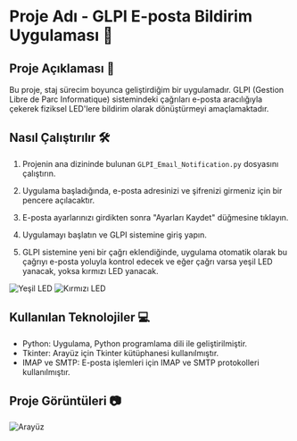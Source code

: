 # Proje Adı - GLPI E-posta Bildirim Uygulaması 🚀

## Proje Açıklaması 📝

Bu proje, staj sürecim boyunca geliştirdiğim bir uygulamadır. GLPI (Gestion Libre de Parc Informatique) sistemindeki çağrıları e-posta aracılığıyla çekerek fiziksel LED'lere bildirim olarak dönüştürmeyi amaçlamaktadır.

## Nasıl Çalıştırılır 🛠️

1. Projenin ana dizininde bulunan `GLPI_Emaıl_Notification.py` dosyasını çalıştırın.

2. Uygulama başladığında, e-posta adresinizi ve şifrenizi girmeniz için bir pencere açılacaktır.

3. E-posta ayarlarınızı girdikten sonra "Ayarları Kaydet" düğmesine tıklayın.

4. Uygulamayı başlatın ve GLPI sistemine giriş yapın.

5. GLPI sistemine yeni bir çağrı eklendiğinde, uygulama otomatik olarak bu çağrıyı e-posta yoluyla kontrol edecek ve eğer çağrı varsa yeşil LED yanacak, yoksa kırmızı LED yanacak.

![Yeşil LED](https://github.com/Yusufkuscu/GLPI-Email-Notification/assets/99915079/7245229e-4dbb-4e74-a402-bb24ad4e3c83)
![Kırmızı LED](https://github.com/Yusufkuscu/GLPI-Email-Notification/assets/99915079/cff24671-f2ab-4829-b1ad-faa960438a35)


## Kullanılan Teknolojiler 💻

- Python: Uygulama, Python programlama dili ile geliştirilmiştir.
- Tkinter: Arayüz için Tkinter kütüphanesi kullanılmıştır.
- IMAP ve SMTP: E-posta işlemleri için IMAP ve SMTP protokolleri kullanılmıştır.

## Proje Görüntüleri 📷

![Arayüz](https://github.com/Yusufkuscu/GLPI-Email-Notification/assets/99915079/5884cd50-32cf-4a06-9f5e-c41e06d3fe2e)
